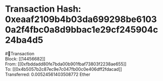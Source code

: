 
Transaction Hash: 0xeaaf2109b4b03da699298be61030a2f4fbc0a8d9bbac1e29cf245904c24ba4d5
====================================================================================
  
#💸Transaction  
Block: [[14456682]]  
From: [[0xfbddadd80fe7bda00b901fbaf73803f2238ae655]]  
To: [[0x4b5057b2c87ec9e7c047fb00c0e406dff2fdacad]]  
Transferred: 0.00524561403508772 Ether